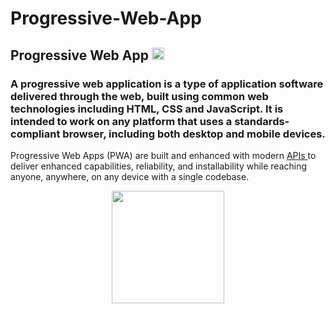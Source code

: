 # Progressive-Web-App
## Progressive Web App   <img src="https://www.bing.com/th?id=AMMS_66c62478a8be665ca5ba56d4c544cb99&w=110&h=110&c=7&rs=1&qlt=80&pcl=f9f9f9&cdv=1&pid=16.1" width=20>

### A progressive web application is a type of application software delivered through the web, built using common web technologies including HTML, CSS and JavaScript. It is intended to work on any platform that uses a standards-compliant browser, including both desktop and mobile devices.

Progressive Web Apps (PWA) are built and enhanced with modern <a href="https://en.wikipedia.org/wiki/Api">APIs </a>to deliver enhanced capabilities, reliability, and installability while reaching anyone, anywhere, on any device with a single codebase.

<p align="center">
  <img src="https://webdev.imgix.net/what-are-pwas/capabilities-reach.svg" width=180  background-color="white">
</p>

